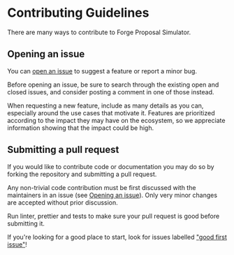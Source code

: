 # Contributing Guidelines

There are many ways to contribute to Forge Proposal Simulator.

## Opening an issue

You can [open an issue] to suggest a feature or report a minor bug.

Before opening an issue, be sure to search through the existing open and closed issues, and consider posting a comment in one of those instead.

When requesting a new feature, include as many details as you can, especially around the use cases that motivate it. Features are prioritized according to the impact they may have on the ecosystem, so we appreciate information showing that the impact could be high.

[open an issue]: https://github.com/solidity-labs-io/forge-proposal-simulator/issues/new

## Submitting a pull request

If you would like to contribute code or documentation you may do so by forking the repository and submitting a pull request.

Any non-trivial code contribution must be first discussed with the maintainers in an issue (see [Opening an issue](#opening-an-issue)). Only very minor changes are accepted without prior discussion.

Run linter, prettier and tests to make sure your pull request is good before submitting it.

If you're looking for a good place to start, look for issues labelled ["good first issue"](https://github.com/solidity-labs-io/forge-proposal-simulator/labels/good%20first%20issue)!

